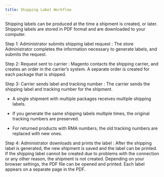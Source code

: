```yaml
---
title: Shipping Label Workflow
---
```


Shipping labels can be produced at the time a shipment is created, or later. Shipping labels are stored in PDF format and are downloaded to your computer.

Step 1: Administrator submits shipping label request
: The store Administrator completes the information necessary to generate labels, and submits the request.

Step 2: Request sent to carrier
: Magento contacts the shipping carrier,  and creates an order in the carrier’s system. A separate order is created for each package that is shipped.

Step 3:  Carrier sends label and tracking number
: The carrier sends the shipping label and tracking number for the shipment.

  * A single shipment with multiple packages receives multiple shipping labels.

  * If you generate the same shipping labels multiple times, the original tracking numbers are preserved.

  * For returned products with RMA numbers, the old tracking numbers are replaced with new ones.

Step 4:  Administrator downloads and prints the label
: After the shipping label is generated, the new shipment is saved and the label can be printed. If the shipping label cannot be created due to problems with the connection or any other reason, the shipment is not created. Depending on your browser settings,  the PDF file can be opened and printed. Each label appears on a separate page in the PDF.
